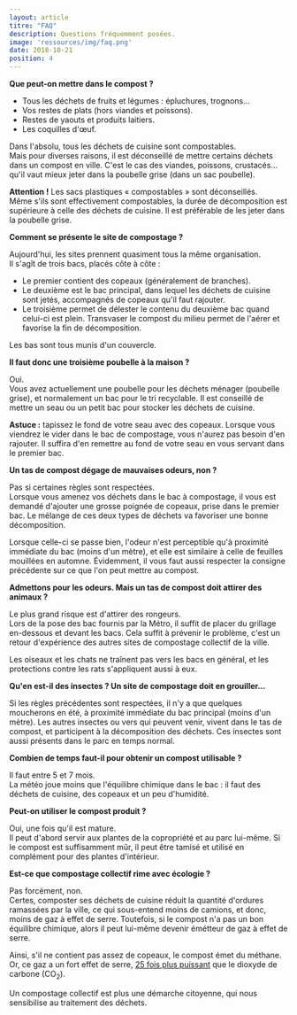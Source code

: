 ```yaml
---
layout: article
titre: "FAQ"
description: Questions fréquemment posées.
image: 'ressources/img/faq.png'
date: 2018-10-21
position: 4
---
```


**Que peut-on mettre dans le compost ?**

* Tous les déchets de fruits et légumes : épluchures, trognons...
* Vos restes de plats (hors viandes et poissons).
* Restes de yaouts et produits laitiers.
* Les coquilles d'œuf.

Dans l'absolu, tous les déchets de cuisine sont compostables.  
Mais pour diverses raisons, il est déconseillé de mettre certains déchets dans un
compost en ville. C'est le cas des viandes, poissons, crustacés... qu'il vaut mieux jeter
dans la poubelle grise (dans un sac poubelle).

**Attention !** Les sacs plastiques « compostables » sont déconseillés.  
Même s'ils sont effectivement compostables, la durée de décomposition est supérieure
à celle des déchets de cuisine. Il est préférable de les jeter dans la poubelle grise.


**Comment se présente le site de compostage ?**

Aujourd'hui, les sites prennent quasiment tous la même organisation.  
Il s'agît de trois bacs, placés côte à côte :

* Le premier contient des copeaux (généralement de branches).
* Le deuxième est le bac principal, dans lequel les déchets de cuisine sont jetés,
accompagnés de copeaux qu'il faut rajouter.
* Le troisième permet de délester le contenu du deuxième bac quand celui-ci est plein.
Transvaser le compost du milieu permet de l'aérer et favorise la fin de décomposition.

Les bas sont tous munis d'un couvercle.


**Il faut donc une troisième poubelle à la maison ?**

Oui.  
Vous avez actuellement une poubelle pour les déchets ménager (poubelle grise),
et normalement un bac pour le tri recyclable. Il est conseillé de mettre un seau
ou un petit bac pour stocker les déchets de cuisine.

**Astuce :** tapissez le fond de votre seau avec des copeaux. Lorsque vous viendrez le
vider dans le bac de compostage, vous n'aurez pas besoin d'en rajouter. Il suffira d'en
remettre au fond de votre seau en vous servant dans le premier bac.


**Un tas de compost dégage de mauvaises odeurs, non ?**

Pas si certaines règles sont respectées.  
Lorsque vous amenez vos déchets dans le bac à compostage, il vous est demandé d'ajouter
une grosse poignée de copeaux, prise dans le premier bac. Le mélange de ces deux types
de déchets va favoriser une bonne décomposition.

Lorsque celle-ci se passe bien, l'odeur n'est perceptible qu'à proximité immédiate du bac
(moins d'un mètre), et elle est similaire à celle de feuilles mouillées en automne. Évidemment,
il vous faut aussi respecter la consigne précédente sur ce que l'on peut mettre au compost.


**Admettons pour les odeurs. Mais un tas de compost doit attirer des animaux ?**

Le plus grand risque est d'attirer des rongeurs.  
Lors de la pose des bac fournis par la Métro, il suffit de placer du grillage en-dessous
et devant les bacs. Cela suffit à prévenir le problème, c'est un retour d'expérience des
autres sites de compostage collectif de la ville.

Les oiseaux et les chats ne traînent pas vers les bacs en général, et les protections
contre les rats s'appliquent aussi à eux.


**Qu'en est-il des insectes ? Un site de compostage doit en grouiller...**

Si les règles précédentes sont respectées, il n'y a que quelques moucherons en été,
à proximité immédiate du bac principal (moins d'un mètre). Les autres insectes ou vers
qui peuvent venir, vivent dans le tas de compost, et participent à la décomposition des
déchets. Ces insectes sont aussi présents dans le parc en temps normal.


**Combien de temps faut-il pour obtenir un compost utilisable ?**

Il faut entre 5 et 7 mois.  
La météo joue moins que l'équilibre chimique dans le bac : il faut des déchets de cuisine,
des copeaux et un peu d'humidité.


**Peut-on utiliser le compost produit ?**

Oui, une fois qu'il est mature.  
Il peut d'abord servir aux plantes de la copropriété et au parc lui-même. Si le compost est
suffisamment mûr, il peut être tamisé et utilisé en complément pour des plantes d'intérieur.


**Est-ce que compostage collectif rime avec écologie ?**

Pas forcément, non.  
Certes, composter ses déchets de cuisine réduit la quantité d'ordures ramassées par la ville,
ce qui sous-entend moins de camions, et donc, moins de gaz à effet de serre. Toutefois, si le
compost n'a pas un bon équilibre chimique, alors il peut lui-même devenir émétteur de gaz à effet
de serre.

Ainsi, s'il ne contient pas assez de copeaux, le compost émet du méthane.  
Or, ce gaz a un fort effet de serre, 
[25 fois plus puissant](https://www.futura-sciences.com/planete/actualites/gaz-effet-serre-methane-effet-serre-premieres-preuves-directes-70770/)
que le dioxyde de carbone (CO<sub>2</sub>).

Un compostage collectif est plus une démarche citoyenne, qui nous sensibilise au traitement des
déchets.
